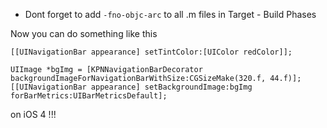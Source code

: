 * Dont forget to add `-fno-objc-arc` to all .m files in Target - Build Phases


Now you can do something like this
``` obj-c
[[UINavigationBar appearance] setTintColor:[UIColor redColor]];
    
UIImage *bgImg = [KPNNavigationBarDecorator backgroundImageForNavigationBarWithSize:CGSizeMake(320.f, 44.f)];
[[UINavigationBar appearance] setBackgroundImage:bgImg forBarMetrics:UIBarMetricsDefault];
```

on iOS 4 !!!